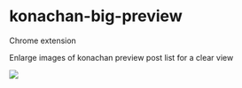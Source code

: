 # konachan-big-preview

Chrome extension

Enlarge images of konachan preview post list for a clear view

<img src="http://i2.bvimg.com/683126/1c6c7b5353cb9e34.jpg"/>
